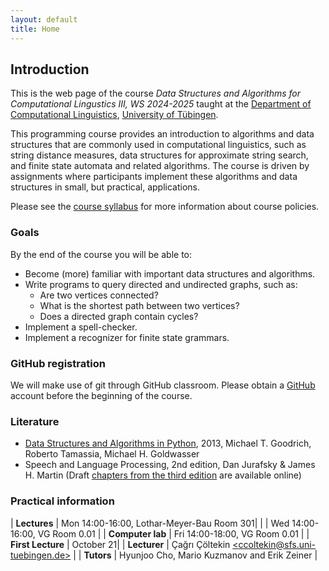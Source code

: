 ```yaml
---
layout: default
title: Home
---
```


## Introduction

This is the web page of the course
*Data Structures and Algorithms for Computational Lingustics III, WS 2024-2025*
taught at the
[Department of Computational Linguistics](https://uni-tuebingen.de/en/134536),
[University of Tübingen](https://uni-tuebingen.de/).

This programming course provides an introduction to algorithms and data
structures that are commonly used in computational linguistics, such as
string distance measures, data structures for approximate string search,
and finite state automata and related algorithms. The course is driven by
assignments where participants implement these algorithms and data
structures in small, but practical, applications.

Please see the [course syllabus](dsacl3-syllabus.pdf) for more
information about course policies.

### Goals

By the end of the course you will be able to:

  * Become (more) familiar with important data structures and
    algorithms.
  * Write programs to query directed and undirected graphs, such as:
    - Are two vertices connected?
    - What is the shortest path between two vertices?
    - Does a directed graph contain cycles?
  * Implement a spell-checker.
  * Implement a recognizer for finite state grammars.

### GitHub registration

We will make use of git through GitHub classroom.
Please obtain a [GitHub](https://github.com/) account
before the beginning of the course.

### Literature

* [Data Structures and Algorithms in Python](https://www.wiley.com/en-us/Data+Structures+and+Algorithms+in+Python-p-9781118290279), 2013, Michael T. Goodrich, Roberto Tamassia, Michael H. Goldwasser
* Speech and Language Processing, 2nd edition, Dan Jurafsky & James
  H. Martin
  (Draft [chapters from the third edition](http://web.stanford.edu/~jurafsky/slp3/)
  are available online)

### Practical information

| **Lectures**      | Mon 14:00-16:00, Lothar-Meyer-Bau Room 301|
|                   | Wed 14:00-16:00, VG Room 0.01 |
| **Computer lab**  | Fri 14:00-18:00, VG Room 0.01 |
| **First Lecture** | October 21|
| **Lecturer**      | Çağrı Çöltekin [\<ccoltekin@sfs.uni-tuebingen.de\>](mailto:ccoltekin@sfs.uni-tuebingen.de) |
| **Tutors**        | Hyunjoo Cho, Mario Kuzmanov and Erik Zeiner |


